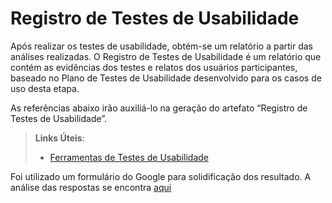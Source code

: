 # Registro de Testes de Usabilidade

Após realizar os testes de usabilidade, obtém-se um relatório a partir das análises realizadas. O Registro de Testes de Usabilidade é um relatório que contém as evidências dos testes e relatos dos usuários participantes, baseado no Plano de Testes de Usabilidade desenvolvido para os casos de uso desta etapa.

As referências abaixo irão auxiliá-lo na geração do artefato “Registro de Testes de Usabilidade”.
> **Links Úteis**:
> - [Ferramentas de Testes de Usabilidade](https://www.usability.gov/how-to-and-tools/resources/templates.html)

Foi utilizado um formulário do Google para solidificação dos resultado. A análise das respostas se encontra [aqui](https://docs.google.com/forms/d/1QbcGRKzKl-40tLUAJrax3K4XmbEzVCrywvHTzeS2P94/viewanalytics)
